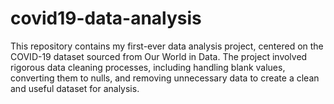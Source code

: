 # covid19-data-analysis
This repository contains my first-ever data analysis project, centered on the COVID-19 dataset sourced from Our World in Data. The project involved rigorous data cleaning processes, including handling blank values, converting them to nulls, and removing unnecessary data to create a clean and useful dataset for analysis.
